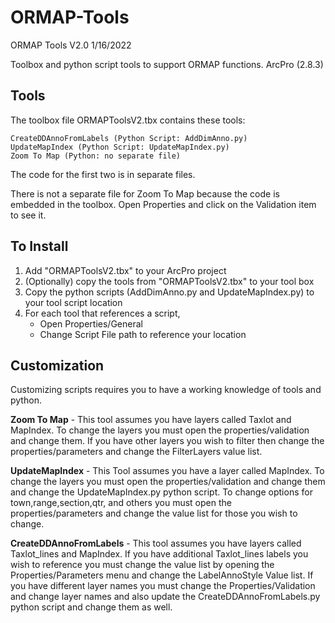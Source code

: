 # ORMAP-Tools

ORMAP Tools V2.0
1/16/2022

Toolbox and python script tools to support ORMAP functions.
ArcPro (2.8.3)

## Tools

The toolbox file ORMAPToolsV2.tbx contains these tools:

    CreateDDAnnoFromLabels (Python Script: AddDimAnno.py) 
    UpdateMapIndex (Python Script: UpdateMapIndex.py) 
    Zoom To Map (Python: no separate file)

The code for the first two is in separate files.

There is not a separate file for Zoom To Map because the code is embedded in the
toolbox. Open Properties and click on the Validation item to see it.

## To Install

1. Add "ORMAPToolsV2.tbx" to your ArcPro project
2. (Optionally) copy the tools from "ORMAPToolsV2.tbx" to your tool box
3. Copy the python scripts (AddDimAnno.py and UpdateMapIndex.py) to your tool script location
4. For each tool that references a script,
   * Open Properties/General
   * Change Script File path to reference your location

## Customization

Customizing scripts requires you to have a working knowledge of tools and python.

**Zoom To Map** - This tool assumes you have layers called Taxlot and MapIndex.  To change the layers you must open the properties/validation and change them.  If you have other layers you wish to filter then change the properties/parameters and change the FilterLayers value list.

**UpdateMapIndex** - This Tool assumes you have a layer called MapIndex. To change the layers you must open the properties/validation and change them and change the UpdateMapIndex.py python script. To change options for town,range,section,qtr, and others you must open the properties/parameters and change the value list for those you wish to change.

**CreateDDAnnoFromLabels** - This tool assumes you have layers called Taxlot_lines and MapIndex.  If you have additional Taxlot_lines labels you wish to reference you must change the value list by opening the Properties/Parameters menu and change the LabelAnnoStyle Value list. If you have different layer names you must change the Properties/Validation and change layer names and also update the CreateDDAnnoFromLabels.py python script and change them as well.

